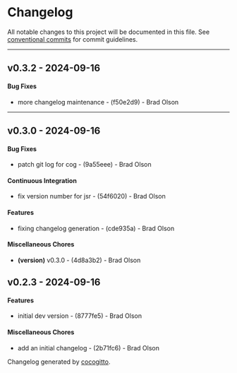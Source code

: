 # Changelog
All notable changes to this project will be documented in this file. See [conventional commits](https://www.conventionalcommits.org/) for commit guidelines.

- - -
## v0.3.2 - 2024-09-16
#### Bug Fixes
- more changelog maintenance - (f50e2d9) - Brad Olson

- - -

## v0.3.0 - 2024-09-16
#### Bug Fixes
- patch git log for cog - (9a55eee) - Brad Olson
#### Continuous Integration
- fix version number for jsr - (54f6020) - Brad Olson
#### Features
- fixing changelog generation - (cde935a) - Brad Olson
#### Miscellaneous Chores
- **(version)** v0.3.0 - (4d8a3b2) - Brad Olson

## v0.2.3 - 2024-09-16
#### Features
- initial dev version - (8777fe5) - Brad Olson
#### Miscellaneous Chores
- add an initial changelog - (2b71fc6) - Brad Olson

Changelog generated by [cocogitto](https://github.com/cocogitto/cocogitto).